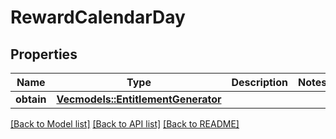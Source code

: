 # RewardCalendarDay

## Properties

Name | Type | Description | Notes
------------ | ------------- | ------------- | -------------
**obtain** | [**Vec<models::EntitlementGenerator>**](EntitlementGenerator.md) |  | 

[[Back to Model list]](../README.md#documentation-for-models) [[Back to API list]](../README.md#documentation-for-api-endpoints) [[Back to README]](../README.md)


